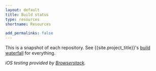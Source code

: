 ```yaml
---
layout: default
title: Build status
type: resources
shortname: Resources

add_permalinks: false
---
```


<link rel="import" href="/elements/repos-list.html">

This is a snapshot of each repository. See {{site.project_title}}'s [build waterfall](http://build.chromium.org/p/client.polymer/) for everything.

<repos-list></repos-list>

_iOS testing provided by [Browserstack](http://www.browserstack.com/)._
